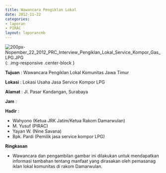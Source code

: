 ```yaml
---
title: Wawancara Pengiklan Lokal
date: 2012-11-22
categories:
- laporan
- PIRAC
layout: laporancmb
---
```



![200px-Nopember_22_2012_PRC_Interview_Pengiklan_Lokal_Service_Kompor_Gas_LPG.JPG](/uploads/200px-Nopember_22_2012_PRC_Interview_Pengiklan_Lokal_Service_Kompor_Gas_LPG.JPG){: .img-responsive .center-block }


**Tujuan** : Wawancara Pengiklan Lokal Komunitas Jawa Timur 

**Lokasi** : Lokasi Usaha Jasa Service Kompor LPG 

**Alamat** : Jl. Pasar Kandangan, Surabaya 

**Jam** : 

**Hadir** :
* Wahyono (Ketua JRK Jatim/Ketua Rakom Damarwulan)
* M. Yusuf (PIRAC)
* Yayan W. (Nine Savana)
* Bpk. Pardi (Pemilik jasa service kompor LPG)

**Ringkasan**  
* Wawancara dan pengambilan gambar ini dilakukan untuk mendapatkan informasi tambahan tentang manfaat yang dirasakan oleh pemasanag iklan lokal komunitas di rakom Damarwulan.
